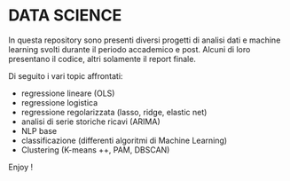 # DATA SCIENCE


In questa repository sono presenti diversi progetti di analisi dati e machine learning svolti durante il periodo accademico e post.
Alcuni di loro presentano il codice, altri solamente il report finale.

Di seguito i vari topic affrontati:

- regressione lineare (OLS)
- regressione logistica 
- regressione regolarizzata (lasso, ridge, elastic net)
- analisi di serie storiche ricavi (ARIMA)
- NLP base
- classificazione (differenti algoritmi di Machine Learning)
- Clustering (K-means ++, PAM, DBSCAN)


Enjoy !
